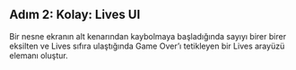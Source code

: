 ## Adım 2: Kolay: Lives UI

Bir nesne ekranın alt kenarından kaybolmaya başladığında sayıyı birer birer eksilten ve Lives sıfıra ulaştığında Game Over’ı tetikleyen bir Lives arayüzü elemanı oluştur.
